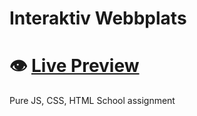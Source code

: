 # Interaktiv Webbplats
# 👁️ [**Live Preview**](https://toobi-jpg.github.io/KURS2Uppgift1/)
Pure JS, CSS, HTML
School assignment
